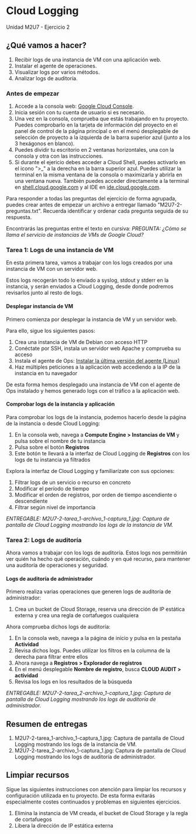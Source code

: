 # Cloud Logging
Unidad M2U7 - Ejercicio 2

## ¿Qué vamos a hacer?
1. Recibir logs de una instancia de VM con una aplicación web.
1. Instalar el agente de operaciones.
1. Visualizar logs por varios métodos.
1. Analizar logs de auditoría.

### Antes de empezar
1. Accede a la consola web: [Google Cloud Console](https://console.cloud.google.com).
1. Inicia sesión con tu cuenta de usuario si es necesario.
1. Una vez en la consola, comprueba que estás trabajando en tu proyecto. Puedes comprobarlo en la tarjeta de información del proyecto en el panel de control de la página principal o en el menú desplegable de selección de proyecto a la izquierda de la barra superior azul (junto a los 3 hexágonos en blanco).
1. Puedes dividir tu escritorio en 2 ventanas horizontales, una con la consola y otra con las instrucciones.
1. Si durante el ejericio debes acceder a Cloud Shell, puedes activarlo en el icono ">_" a la derecha en la barra superior azul. Puedes utilizar la terminal en la misma ventana de la consola o maximizarla y abrirla en una ventana nueva. También puedes acceder directamente a la terminal en [shell.cloud.google.com](https://shell.cloud.google.com) y al IDE en [ide.cloud.google.com](https://ide.cloud.google.com/).

Para responder a todas las preguntas del ejercicio de forma agrupada, puedes crear antes de empezar un archivo a entregar llamado "M2U7-2-preguntas.txt". Recuerda identificar y ordenar cada pregunta seguida de su respuesta.

Encontrarás las preguntas entre el texto en cursiva: *PREGUNTA: ¿Cómo se llama el servicio de instancias de VMs de Google Cloud?*

### Tarea 1: Logs de una instancia de VM
En esta primera tarea, vamos a trabajar con los logs creados por una instancia de VM con un servidor web.

Estos logs recogerán todo lo enviado a syslog, stdout y stderr en la instancia, y serán enviados a Cloud Logging, desde donde podremos revisarlos junto al resto de logs.

#### Desplegar instancia de VM
Primero comienza por desplegar la instancia de VM y un servidor web.

Para ello, sigue los siguientes pasos:
1. Crea una instancia de VM de Debian con acceso HTTP
1. Conéctate por SSH, instala un servidor web Apache y comprueba su acceso
1. Instala el agente de Ops: [Instalar la última versión del agente (Linux)](https://cloud.google.com/stackdriver/docs/solutions/agents/ops-agent/installation#agent-install-latest-linux)
1. Haz múltiples peticiones a la aplicación web accediendo a la IP de la instancia en tu navegador

De esta forma hemos desplegado una instancia de VM con el agente de Ops instalado y hemos generado logs con el tráfico a la aplicación web.

#### Comprobar logs de la instancia y aplicación
Para comprobar los logs de la instancia, podemos hacerlo desde la página de la instancia o desde Cloud Logging:
1. En la consola web, navega a **Compute Engine > Instancias de VM** y pulsa sobre el nombre de tu instancia
1. Pulsa sobre el botón **Registros**
1. Este botón te llevará a la interfaz de Cloud Logging de **Registros** con los logs de tu instancia ya filtrados

Explora la interfaz de Cloud Logging y familiarízate con sus opciones:
1. Filtrar logs de un servicio o recurso en concreto
1. Modificar el período de tiempo
1. Modificar el orden de registros, por orden de tiempo ascendiente o descendiente
1. Filtrar según nivel de importancia

*ENTREGABLE: M2U7-2-tarea_1-archivo_1-captura_1.jpg: Captura de pantalla de Cloud Logging mostrando los logs de la instancia de VM.*

### Tarea 2: Logs de auditoría
Ahora vamos a trabajar con los logs de auditoría. Estos logs nos permitirán ver quién ha hecho qué operación, cuándo y en qué recurso, para mantener una auditoría de operaciones y seguridad.

#### Logs de auditoría de administrador
Primero realiza varias operaciones que generen logs de auditoría de administrador:
1. Crea un bucket de Cloud Storage, reserva una dirección de IP estática externa y crea una regla de cortafuegos cualquiera

Ahora comprueba dichos logs de auditoría:
1. En la consola web, navega a la página de inicio y pulsa en la pestaña **Actividad**
1. Revisa dichos logs. Puedes utilizar los filtros en la columna de la derecha para filtrar entre ellos
1. Ahora navega a **Registros > Explorador de registros**
1. En el menú desplegable **Nombre de registro**, busca **CLOUD AUDIT > actividad**
1. Revisa los logs en los resultados de la búsqueda

*ENTREGABLE: M2U7-2-tarea_2-archivo_1-captura_1.jpg: Captura de pantalla de Cloud Logging mostrando los logs de auditoría de administrador.*

## Resumen de entregas
1. M2U7-2-tarea_1-archivo_1-captura_1.jpg: Captura de pantalla de Cloud Logging mostrando los logs de la instancia de VM.
1. M2U7-2-tarea_2-archivo_1-captura_1.jpg: Captura de pantalla de Cloud Logging mostrando los logs de auditoría de administrador.

## Limpiar recursos
Sigue las siguientes instrucciones con atención para limpiar los recursos y configuración utilizada en tu proyecto. De esta forma evitarás especialmente costes continuados y problemas en siguientes ejercicios.

1. Elimina la instancia de VM creada, el bucket de Cloud Storage y la regla de cortafuegos
1. Libera la dirección de IP estática externa
